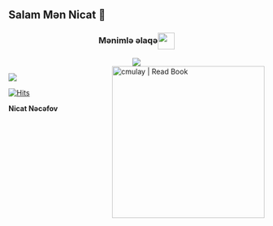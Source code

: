 
## Salam  Mən Nicat 👋

<div align="center">
<h3 align="center">Mənimlə əlaqə<img align="center" src="https://github.com/CyberBoyAyush/CyberBoyAyush/blob/master/gifs/Handshake.gif" height="33px" /></h3>
<center>
<a href="https://telegram.me/najafov_official"><img src="https://img.icons8.com/nolan/50/telegram-app.png"></a>
</center>
</div>    

<img align="right" alt="cmulay | Read Book" src="https://github.com/CyberBoyAyush/CyberBoyAyush/blob/master/designs/multi.gif" width="300" height="300" />

<a href="https://t.me/xtdbotfather"><img src="https://img.shields.io/badge/Join-Telegram%20Channel-red.svg?logo=Telegram"></a>


</em></p>

[![Hits](https://hits.seeyoufarm.com/api/count/incr/badge.svg?url=https%3A%2F%2Fgithub.com%2FfireganqQ&count_bg=%231EE510&title_bg=%23555555&icon=&icon_color=%23931414&title=account+views&edge_flat=false)](https://github.com/iamnikott)



  __Nicat Nəcəfov__

